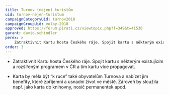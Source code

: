 ```yaml
---
title: Turnov (nejen) turistům
uid: turnov-nejen-turistum
campaignCategoryUid: turnov2018
campaignGroupUid: volby-2018
approved: https://forum.pirati.cz/viewtopic.php?f=349&t=41530
garant: david.schindler
perex: >
    Zatraktivnit Kartu hosta Českého ráje. Spojit kartu s některým existujícím a rozšířeným programem v ČR a tím kartu více propagovat.<br/>Karta s benefity pro občany města.
order: 3
---
```


- Zatraktivnit Kartu hosta Českého ráje. Spojit kartu s některým existujícím a rozšířeným programem v ČR a tím kartu více propagovat. 

- Karta by měla být “k ruce” také obyvatelům Turnova a nabízet jim benefity, které zpříjemní a usnadní život ve městě. Zároveň by sloužila např. jako karta do knihovny, nosič permanentek apod. 